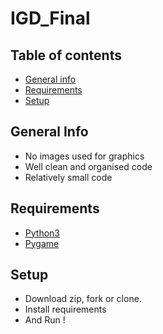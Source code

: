 # IGD_Final
## Table of contents
* [General info](#general-info)
* [Requirements](#requirements)
* [Setup](#setup)


## General Info
* No images used for graphics
* Well clean and organised code
* Relatively small code

## Requirements
* [Python3](https://www.python.org/downloads/)
* [Pygame](https://www.pygame.org/news)

## Setup
* Download zip, fork or clone.
* Install requirements
* And Run !

	

